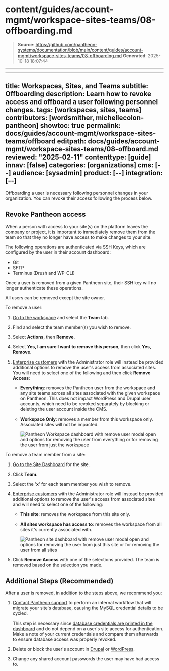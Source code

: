 # content/guides/account-mgmt/workspace-sites-teams/08-offboarding.md

> **Source**: https://github.com/pantheon-systems/documentation/blob/main/content/guides/account-mgmt/workspace-sites-teams/08-offboarding.md
> **Generated**: 2025-10-18 18:07:44

---

---
title: Workspaces, Sites, and Teams
subtitle: Offboarding 
description: Learn how to revoke access and offboard a user following personnel changes.
tags: [workspaces, sites, teams]
contributors: [wordsmither, michellecolon-pantheon]
showtoc: true
permalink: docs/guides/account-mgmt/workspace-sites-teams/offboard
editpath: docs/guides/account-mgmt/workspace-sites-teams/08-offboard.md
reviewed: "2025-02-11"
contenttype: [guide]
innav: [false]
categories: [organizations]
cms: [--]
audience: [sysadmin]
product: [--]
integration: [--]
---
Offboarding a user is necessary following personnel changes in your organization. You can revoke their access following the process below. 

## Revoke Pantheon access
When a person with access to your site(s) on the platform leaves the company or project, it is important to immediately remove them from the team so that they no longer have access to make changes to your site.

The following operations are authenticated via SSH Keys, which are configured by the user in their account dashboard: 
* Git
* SFTP
* Terminus (Drush and WP-CLI)

Once a user is removed from a given Pantheon site, their SSH key will no longer authenticate these operations. 

<Alert title="Note" type="info">

All users can be removed except the site owner.

</Alert>

To remove a user:

<TabList>

<Tab title="From a Workspace" id="remws" active={true}>

1. [Go to the workspace](/guides/account-mgmt/workspace-sites-teams/workspaces#switch-between-workspaces) and select the **Team** tab.

1. Find and select the team member(s) you wish to remove.

1. Select **Actions**, then **Remove**.

1. Select **Yes, I am sure I want to remove this person**, then click **Yes, Remove**.

1. [Enterprise customers](/guides/account-mgmt/workspace-sites-teams#enterprise-customers-aka-contract-customers) with the Administrator role will instead be provided additional options to remove the user's access from associated sites. You will need to select one of the following and then click **Remove Access**:

   - **Everything**: removes the Pantheon user from the workspace and any site teams across all sites associated with the given workspace on Pantheon. This does not impact WordPress and Drupal user accounts, which need to be revoked separately by blocking or deleting the user account inside the CMS. 

   - **Workspace Only**: removes a member from this workspace only. Associated sites will not be impacted.

      ![Pantheon Workspace dashboard with remove user modal open and options for removing the user from everything or for removing the user from just the workspace](../../../../images/dashboard/new-dashboard/2024/_workspace-offboarding.png)

</Tab>

<Tab title="From a Site" id="remsite">

To remove a team member from a site:

1. [Go to the Site Dashboard](/guides/account-mgmt/workspace-sites-teams/sites#site-dashboard) for the site.

1. Click **Team**.

1. Select the '**x**' for each team member you wish to remove.

1. [Enterprise customers](/guides/account-mgmt/workspace-sites-teams#enterprise-customers-aka-contract-customers) with the Administrator role will instead be provided additional options to remove the user's access from associated sites and will need to select one of the following:

   - **This site**: removes the workspace from this site only.

   - **All sites workspace has access to**: removes the workspace from all sites it's currently associated with.

     ![Pantheon site dashboard with remove user modal open and options for removing the user from just this site or for removing the user from all sites](../../../../images/dashboard/new-dashboard/2024/_workspace-offboarding-site-team-member.png)

1. Click **Remove Access** with one of the selections provided. The team is removed based on the selection you made.

</Tab>

</TabList>

## Additional Steps (Recommended)
After a user is removed, in addition to the steps above, we recommend you:

1. [Contact Pantheon support](/guides/support/contact-support) to perform an internal workflow that will migrate your site's database, causing the MySQL credential details to be cycled.
   
   This step is necessary since [database credentials are printed in the dashboard](/guides/mariadb-mysql/mysql-access#access-your-database-directly) and do not depend on a user's site access for authentication. Make a note of your current credentials and compare them afterwards to ensure database access was properly revoked.

1. Delete or block the user's account in [Drupal](https://www.drupal.org/node/627158) or [WordPress](https://codex.wordpress.org/Users_Users_SubPanel).
1. Change any shared account passwords the user may have had access to.

